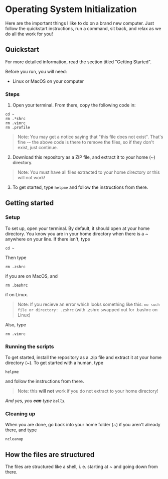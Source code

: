 # Operating System Initialization

Here are the important things I like to do on a brand new computer. Just follow the quickstart instructions, run a command, sit back, and relax as we do all the work for you!

## Quickstart

For more detailed information, read the section titled "Getting Started".

Before you run, you will need:
* Linux or MacOS on your computer

### Steps

1. Open your terminal. From there, copy the following code in:
```
cd ~
rm .*shrc
rm .vimrc
rm .profile
```
>Note: You may get a notice saying that "this file does not exist". That's fine -- the above code is there to remove the files, so if they don't exist, just continue.
2. Download this repository as a ZIP file, and extract it to your home (~) directory.
>Note: You must have all files extracted to your home directory or this will not work!
3. To get started, type `helpme` and follow the instructions from there.

## Getting started

### Setup

To set up, open your terminal. By default, it should open at your home directory. You know you are in your home directory when there is a ~ anywhere on your line. If there isn't, type

```
cd ~
```

Then type

```
rm .zshrc
```
if you are on MacOS, and 

```
rm .bashrc
```
if on Linux.

>Note: If you recieve an error which looks something like this: `no such file or directory: .zshrc` (with .zshrc swapped out for .bashrc on Linux)

Also, type 

```
rm .vimrc
```

### Running the scripts

To get started, install the repository as a .zip file and extract it at your home directory (~). To get started with a human, type

```
helpme
```
and follow the instructions from there.

>Note: this **will not** work if you do not extract to your home directory!

*And yes, you **can** type `balls`.*

### Cleaning up

When you are done, go back into your home folder (~) if you aren't already there, and type 

```
ncleanup
```

## How the files are structured

The files are structured like a shell, i. e. starting at ~ and going down from there.
